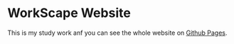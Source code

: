 # WorkScape Website

This is my study work anf you can see the whole website on [Github Pages](https://nikitasocheykin.github.io/workscape/).
